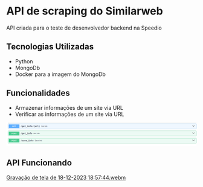 # API de scraping do Similarweb

API criada para o teste de desenvolvedor backend na Speedio

## Tecnologias Utilizadas 
  - Python
  - MongoDb
  - Docker para a imagem do MongoDb

## Funcionalidades
  - Armazenar informações de um site via URL
  - Verificar as informações de um site via URL

![Interface](./tela.png)

## API Funcionando
[Gravação de tela de 18-12-2023 18:57:44.webm](https://github.com/PedroSantanaa/teste-backend-speedio/assets/62779635/52d23e93-2bd5-46dd-8335-02e151cdc104)
